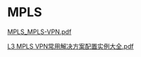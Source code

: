 # MPLS

[MPLS_MPLS-VPN.pdf](MPLS/MPLS_MPLS-VPN.pdf)

[L3 MPLS VPN常用解决方案配置实例大全.pdf](MPLS/L3_MPLS_VPN常用解决方案配置实例大全.pdf)